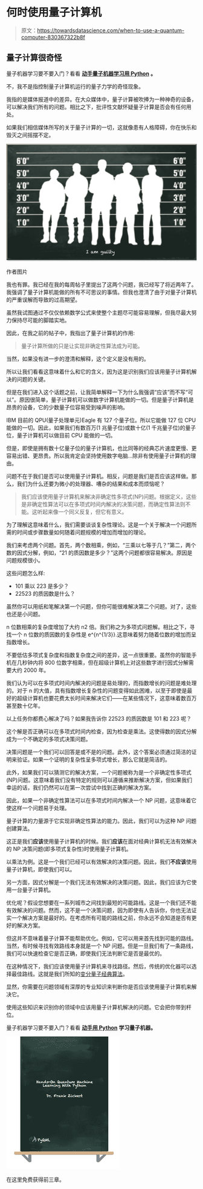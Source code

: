# 何时使用量子计算机

> 原文：<https://towardsdatascience.com/when-to-use-a-quantum-computer-830367322b8f>

## 量子计算很奇怪

量子机器学习要不要入门？看看 [**动手量子机器学习用 Python**](https://www.pyqml.com/page?ref=medium_when&dest=/) **。**

不，我不是指控制量子计算机运行的量子力学的奇怪现象。

我指的是媒体报道中的差异。在大众媒体中，量子计算被吹捧为一种神奇的设备，可以解决我们所有的问题。相比之下，批评性文献怀疑量子计算是否会有任何用处。

如果我们相信媒体所写的关于量子计算的一切，这就像患有人格障碍，你在快乐和毁灭之间摇摆不定。

![](img/1d579ade89566a08197c58e759131323.png)

作者图片

我也有罪。我已经在我的每周帖子里提出了这两个问题，我已经写了将近两年了。我强调了量子计算机能做的所有不可思议的事情。但我也澄清了由于对量子计算机的严重误解而导致的过高期望。

虽然我试图通过不仅仅依赖数学公式来使整个主题尽可能容易理解，但我尽最大努力保持尽可能的脚踏实地。

因此，在我之前的帖子中，我指出了量子计算机的作用:

> 量子计算所做的只是让实现非确定性算法成为可能。

当然，如果没有进一步的澄清和解释，这个定义是没有用的。

所以让我们看看这意味着什么和它的含义，因为这是识别我们应该用量子计算机解决的问题的关键。

但是在我们进入这个话题之前，让我简单解释一下为什么我强调“应该”而不写“可以”。原因很简单，量子计算机可以做数字计算机能做的一切。但是量子计算机是昂贵的设备，它的少数量子位容易受到噪声的影响。

IBM 目前的 QPU(量子处理单元)Eagle 有 127 个量子位。所以它能做 127 位 CPU 能做的一切。因此，如果我们有数百万(1 兆量子位)或数十亿(1 千兆量子位)的量子位，量子计算机可以做目前 CPU 能做的一切。

但是，即使是拥有数十亿量子位的量子计算机，也比同等的经典芯片速度更慢、更容易出错、更昂贵。所以我肯定会坚持使用数字电脑…除非有使用量子计算机的理由。

问题不在于我们是否可以使用量子计算机。相反，问题是我们是否应该这样做。那么，我们为什么还要为微小的处理器、嘈杂的结果和成本而烦恼呢？

> 我们应该使用量子计算机来解决非确定性多项式(NP)问题。根据定义，这些是非确定性算法可以在多项式时间内解决的决策问题，而确定性算法则不能。这听起来像一个同义反复，但它有意义。

为了理解这意味着什么，我们需要谈谈复杂性理论。这是一个关于解决一个问题所需的时间或步骤数量如何随着问题规模的增加而增加的理论。

我们来考虑两个问题。首先，两个数相乘，例如，“三乘以七等于几？”第二，两个数的因式分解，例如，“21 的质因数是多少？”这两个问题都很容易解决。原因是问题规模很小。

这些问题怎么样:

*   101 乘以 223 是多少？
*   22523 的质因数是什么？

虽然你可以用纸和笔解决第一个问题，但你可能很难解决第二个问题。对了，这些也还是小问题。

n 位数相乘的复杂度增加了大约 n2 倍。我们称之为多项式问题解。相比之下，寻找一个 n 位数的质因数的复杂性是 e^{n^{1/3}}.这意味着努力随着位数的增加而呈指数增长。

不要低估多项式复杂度和指数复杂度之间的差异，这一点很重要。虽然你的智能手机在几秒钟内将 800 位数字相乘，但在超级计算机上对这些数字进行因式分解需要大约 2000 年。

我们认为可以在多项式时间内解决的问题是易处理的，而指数增长的问题是难处理的。对于 n 的大值，具有指数增长复杂性的问题变得如此困难，以至于即使是最好的超级计算机也要花费太长时间来解决它们——在某些情况下，这意味着数百万甚至数十亿年。

以上任务你都费心解决了吗？如果我告诉你 22523 的质因数是 101 和 223 呢？

这个解是否正确可以在多项式时间内检查，因为检查是乘法。这使得数的因式分解成为一个不确定的多项式决策问题。

决策问题是一个我们可以回答是或不是的问题。此外，这个答案必须通过简洁的证明来验证。如果一个证明的复杂性呈多项式增长，那么它就是简洁的。

此外，如果我们可以猜测它的解决方案，一个问题被称为是一个非确定性多项式(NP)问题。这意味着我们没有特定的规则可以遵循来推断解决方案，但如果我们幸运的话，我们仍然可以在第一次尝试中找到正确的解决方案。

因此，如果一个非确定性算法可以在多项式时间内解决一个 NP 问题，这意味着它使这样一个问题易于处理。

量子计算的力量源于它实现非确定性算法的能力。因此，我们可以为这种 NP 问题创建算法。

这正是我们**应该**使用量子计算机的时候。我们**应该**在面对经典计算机无法有效解决的 NP 决策问题(即多项式复杂性)时使用量子计算机。

以乘法为例。这是一个我们已经可以有效解决的决策问题。因此，我们**不应该**使用量子计算机，即使我们可以。

另一方面，因式分解是一个我们无法有效解决的决策问题。因此，我们应该为它使用一台量子计算机。

优化呢？假设您想要在一系列城市之间找到最短的可能路线。这是一个我们还不能有效解决的问题。然而，这不是一个决策问题，因为即使有人告诉你，你也无法证实一个解决方案是最好的。在考虑所有可能的路线之前，你永远不会知道是否有更好的解决方案。

但这并不意味着量子计算不能帮助优化。例如，它可以用来首先找到可能的路线。当然，有时候寻找有效路线本身就是一个 NP 问题。但是一旦我们有了一条路线，我们可以快速检查它是否正确，即使我们无法判断它是否是最优的。

在这种情况下，我们应该使用量子计算机来寻找路径。然后，传统的优化器可以选择最佳路线。这就是我们所知的[变分量子经典算法](/anatomy-of-a-quantum-machine-learning-algorithm-24d97dfd388d)。

显然，你需要在问题领域有深厚的专业知识来判断你是否应该使用量子计算机来解决它。

使用这些知识来识别你的领域中应该用量子计算机解决的问题。它会把你带到杆位。

量子机器学习要不要入门？看看 [**动手用 Python**](https://www.pyqml.com/page?ref=medium_when&dest=/) **学习量子机器。**

![](img/c3892c668b9d47f57e47f1e6d80af7b6.png)

在这里免费获得前三章。